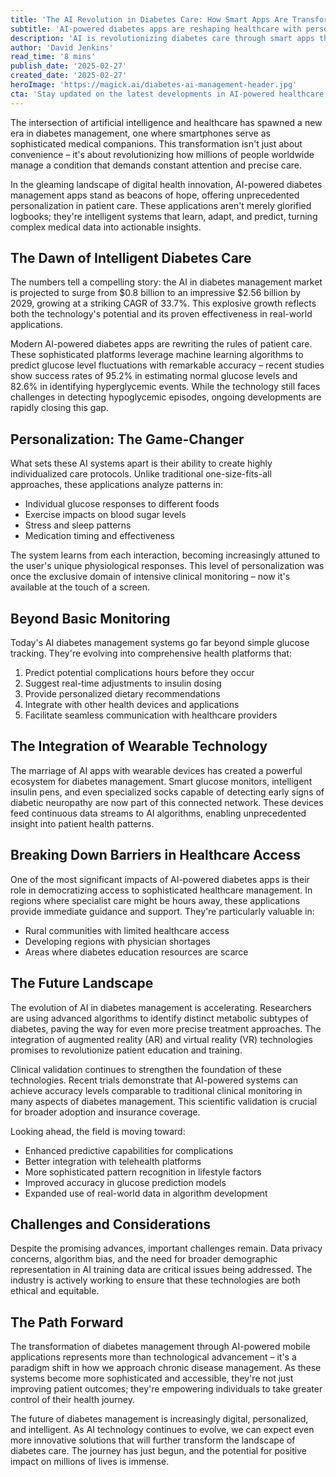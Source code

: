 ```yaml
---
title: 'The AI Revolution in Diabetes Care: How Smart Apps Are Transforming Patient Lives'
subtitle: 'AI-powered diabetes apps are reshaping healthcare with personalized monitoring and predictive insights'
description: 'AI is revolutionizing diabetes care through smart apps that offer personalized monitoring and predictive insights. With the market projected to reach $2.56 billion by 2029, these applications are transforming patient care through machine learning, wearable integration, and real-time health management. The technology shows promising accuracy rates and is breaking down healthcare access barriers worldwide.'
author: 'David Jenkins'
read_time: '8 mins'
publish_date: '2025-02-27'
created_date: '2025-02-27'
heroImage: 'https://magick.ai/diabetes-ai-management-header.jpg'
cta: 'Stay updated on the latest developments in AI-powered healthcare solutions by following us on LinkedIn. Join our community of healthcare innovators and technology enthusiasts shaping the future of medical care.'
---
```


The intersection of artificial intelligence and healthcare has spawned a new era in diabetes management, one where smartphones serve as sophisticated medical companions. This transformation isn't just about convenience – it's about revolutionizing how millions of people worldwide manage a condition that demands constant attention and precise care.

In the gleaming landscape of digital health innovation, AI-powered diabetes management apps stand as beacons of hope, offering unprecedented personalization in patient care. These applications aren't merely glorified logbooks; they're intelligent systems that learn, adapt, and predict, turning complex medical data into actionable insights.

## The Dawn of Intelligent Diabetes Care

The numbers tell a compelling story: the AI in diabetes management market is projected to surge from $0.8 billion to an impressive $2.56 billion by 2029, growing at a striking CAGR of 33.7%. This explosive growth reflects both the technology's potential and its proven effectiveness in real-world applications.

Modern AI-powered diabetes apps are rewriting the rules of patient care. These sophisticated platforms leverage machine learning algorithms to predict glucose level fluctuations with remarkable accuracy – recent studies show success rates of 95.2% in estimating normal glucose levels and 82.6% in identifying hyperglycemic events. While the technology still faces challenges in detecting hypoglycemic episodes, ongoing developments are rapidly closing this gap.

## Personalization: The Game-Changer

What sets these AI systems apart is their ability to create highly individualized care protocols. Unlike traditional one-size-fits-all approaches, these applications analyze patterns in:
- Individual glucose responses to different foods
- Exercise impacts on blood sugar levels
- Stress and sleep patterns
- Medication timing and effectiveness

The system learns from each interaction, becoming increasingly attuned to the user's unique physiological responses. This level of personalization was once the exclusive domain of intensive clinical monitoring – now it's available at the touch of a screen.

## Beyond Basic Monitoring

Today's AI diabetes management systems go far beyond simple glucose tracking. They're evolving into comprehensive health platforms that:

1. Predict potential complications hours before they occur
2. Suggest real-time adjustments to insulin dosing
3. Provide personalized dietary recommendations
4. Integrate with other health devices and applications
5. Facilitate seamless communication with healthcare providers

## The Integration of Wearable Technology

The marriage of AI apps with wearable devices has created a powerful ecosystem for diabetes management. Smart glucose monitors, intelligent insulin pens, and even specialized socks capable of detecting early signs of diabetic neuropathy are now part of this connected network. These devices feed continuous data streams to AI algorithms, enabling unprecedented insight into patient health patterns.

## Breaking Down Barriers in Healthcare Access

One of the most significant impacts of AI-powered diabetes apps is their role in democratizing access to sophisticated healthcare management. In regions where specialist care might be hours away, these applications provide immediate guidance and support. They're particularly valuable in:
- Rural communities with limited healthcare access
- Developing regions with physician shortages
- Areas where diabetes education resources are scarce

## The Future Landscape

The evolution of AI in diabetes management is accelerating. Researchers are using advanced algorithms to identify distinct metabolic subtypes of diabetes, paving the way for even more precise treatment approaches. The integration of augmented reality (AR) and virtual reality (VR) technologies promises to revolutionize patient education and training.

Clinical validation continues to strengthen the foundation of these technologies. Recent trials demonstrate that AI-powered systems can achieve accuracy levels comparable to traditional clinical monitoring in many aspects of diabetes management. This scientific validation is crucial for broader adoption and insurance coverage.

Looking ahead, the field is moving toward:
- Enhanced predictive capabilities for complications
- Better integration with telehealth platforms
- More sophisticated pattern recognition in lifestyle factors
- Improved accuracy in glucose prediction models
- Expanded use of real-world data in algorithm development

## Challenges and Considerations

Despite the promising advances, important challenges remain. Data privacy concerns, algorithm bias, and the need for broader demographic representation in AI training data are critical issues being addressed. The industry is actively working to ensure that these technologies are both ethical and equitable.

## The Path Forward

The transformation of diabetes management through AI-powered mobile applications represents more than technological advancement – it's a paradigm shift in how we approach chronic disease management. As these systems become more sophisticated and accessible, they're not just improving patient outcomes; they're empowering individuals to take greater control of their health journey.

The future of diabetes management is increasingly digital, personalized, and intelligent. As AI technology continues to evolve, we can expect even more innovative solutions that will further transform the landscape of diabetes care. The journey has just begun, and the potential for positive impact on millions of lives is immense.